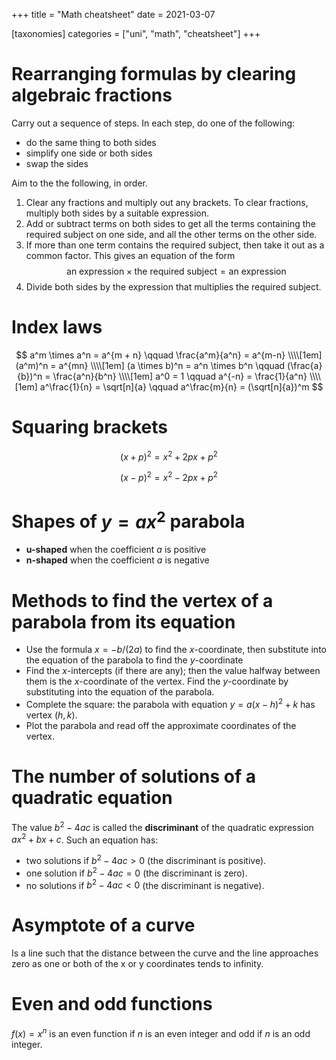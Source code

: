 +++
title = "Math cheatsheet"
date = 2021-03-07

[taxonomies]
categories = ["uni", "math", "cheatsheet"]
+++

# Rearranging formulas by clearing algebraic fractions
Carry out a sequence of steps. In each step, do one of the following:
* do the same thing to both sides
* simplify one side or both sides
* swap the sides

Aim to the the following, in order.
1. Clear any fractions and multiply out any brackets. To clear fractions, multiply both sides by a suitable expression.
2. Add or subtract terms on both sides to get all the terms containing the required subject on one side, and all the other terms on the other side.
3. If more than one term contains the required subject, then take it out as a common factor. This gives an equation of the form
$$
\text{an expression} \times \text{the required subject} = \text{an expression}
$$
4. Divide both sides by the expression that multiplies the required subject.

# Index laws
$$
a^m \times a^n = a^{m + n} \qquad \frac{a^m}{a^n} = a^{m-n} \\\\[1em]
(a^m)^n = a^{mn} \\\\[1em]
(a \times b)^n = a^n \times b^n \qquad (\frac{a}{b})^n = \frac{a^n}{b^n} \\\\[1em]
a^0 = 1 \qquad a^{-n} = \frac{1}{a^n} \\\\[1em]
a^\frac{1}{n} = \sqrt[n]{a} \qquad a^\frac{m}{n} = (\sqrt[n]{a})^m
$$

# Squaring brackets
$$
(x + p)^2 = x^2 + 2px + p^2
$$

$$
(x - p)^2 = x^2 - 2px + p^2
$$

# Shapes of $y = ax^2$ parabola
* **u-shaped** when the coefficient $a$ is positive
* **n-shaped** when the coefficient $a$ is negative

# Methods to find the vertex of a parabola from its equation
* Use the formula $x = -b / (2a)$ to find the $x$-coordinate, then substitute into the equation of the parabola to find the $y$-coordinate
* Find the $x$-intercepts (if there are any); then the value halfway between them is the $x$-coordinate of the vertex. Find the $y$-coordinate by substituting into the equation of the parabola.
* Complete the square: the parabola with equation $y = a(x - h)^2 + k$ has vertex $(h, k)$.
* Plot the parabola and read off the approximate coordinates of the vertex.

# The number of solutions of a quadratic equation
The value $b^2 - 4ac$ is called the **discriminant** of the quadratic expression $ax^2 + bx + c$. Such an equation has:
* two solutions if $b^2 - 4ac > 0$ (the discriminant is positive).
* one solution if $b^2 - 4ac = 0$ (the discriminant is zero).
* no solutions if $b^2 - 4ac < 0$ (the discriminant is negative).

# Asymptote of a curve
Is a line such that the distance between the curve and the line approaches zero as one or both of the x or y coordinates tends to infinity.

# Even and odd functions
$f(x) = x^n$ is an even function if $n$ is an even integer and odd if $n$ is an odd integer.
